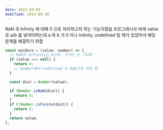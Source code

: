 ```yaml
---
date: 2023-04-03
modified: 2023-04-29
---
```


NaN 과 Infinity 에 대해 0 으로 처리하고자 하는 기능이였음
프로그래시브 바에 value 로 a/b 를 넣어야하는데 a 와 b 가 0 이나 Infinity, undefined 일 때가 있었어서 해당 문제를 해결하기 위함

```js
const minZero = (value: number) => {
  // NaN과 Infinity는 0으로, 숫자는 는 그대로
  if (value === null) {
    return 0;
    // Number에서 undefined 는 NaN으로 처리 됨
  }

  const dist = Number(value);

  if (Number.isNaN(dist)) {
    return 0;
  }
  if (!Number.isFinite(dist)) {
    return 0;
  }
  return value;
};
```
